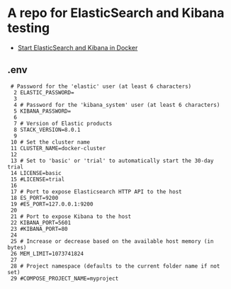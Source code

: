 # A repo for ElasticSearch and Kibana testing

- [Start ElasticSearch and Kibana in Docker](https://www.elastic.co/guide/en/elastic-stack-get-started/current/get-started-stack-docker.html#run-docker-secure)

## .env
```
 # Password for the 'elastic' user (at least 6 characters)
  2 ELASTIC_PASSWORD=
  3 
  4 # Password for the 'kibana_system' user (at least 6 characters)
  5 KIBANA_PASSWORD=
  6 
  7 # Version of Elastic products
  8 STACK_VERSION=8.0.1
  9 
 10 # Set the cluster name
 11 CLUSTER_NAME=docker-cluster
 12 
 13 # Set to 'basic' or 'trial' to automatically start the 30-day trial
 14 LICENSE=basic
 15 #LICENSE=trial
 16 
 17 # Port to expose Elasticsearch HTTP API to the host
 18 ES_PORT=9200
 19 #ES_PORT=127.0.0.1:9200
 20 
 21 # Port to expose Kibana to the host
 22 KIBANA_PORT=5601
 23 #KIBANA_PORT=80
 24 
 25 # Increase or decrease based on the available host memory (in bytes)
 26 MEM_LIMIT=1073741824
 27 
 28 # Project namespace (defaults to the current folder name if not set)
 29 #COMPOSE_PROJECT_NAME=myproject
```
